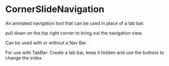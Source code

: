 CornerSlideNavigation
=====================

An animated navigation tool that can be used in place of a tab bar. 

pull down on the top right corner to bring out the navigation view. 

Can be used with or without a Nav Bar. 

For use with TabBar: Create a tab bar, keep it hidden and use the buttons to change the index.


